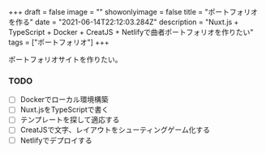 +++
draft = false
image = ""
showonlyimage = false
title = "ポートフォリオを作る"
date = "2021-06-14T22:12:03.284Z"
description = "Nuxt.js + TypeScript + Docker + CreatJS + Netlifyで曲者ポートフォリオを作りたい"
tags = ["ポートフォリオ"]
+++

ポートフォリオサイトを作りたい。

### TODO

- [ ] Dockerでローカル環境構築
- [ ] Nuxt.jsをTypeScriptで書く
- [ ] テンプレートを探して適応する
- [ ] CreatJSで文字、レイアウトをシューティングゲーム化する
- [ ] Netlifyでデプロイする